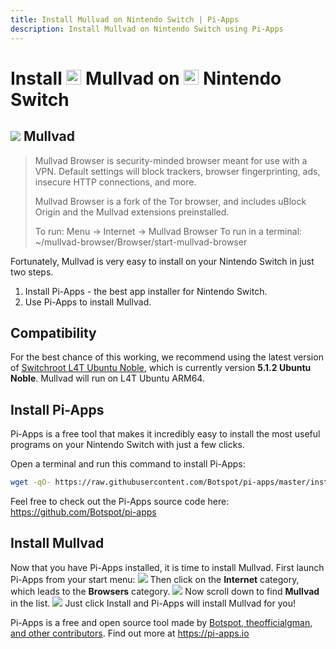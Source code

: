 ```yaml
---
title: Install Mullvad on Nintendo Switch | Pi-Apps
description: Install Mullvad on Nintendo Switch using Pi-Apps
---
```

<div class="simple-install-content content">

# Install <img src="/img/app-icons/Mullvad/icon-64.png" height=24> Mullvad on <img src=/img/other-icons/switch-icon.svg height=24> Nintendo Switch

## <img src="/img/app-icons/Mullvad/icon-64.png"> Mullvad
> Mullvad Browser is security-minded browser meant for use with a VPN.
> Default settings will block trackers, browser fingerprinting, ads, insecure HTTP connections, and more.
> 
> Mullvad Browser is a fork of the Tor browser, and includes uBlock Origin and the Mullvad extensions preinstalled.
> 
> To run: Menu -> Internet -> Mullvad Browser
> To run in a terminal: ~/mullvad-browser/Browser/start-mullvad-browser

Fortunately, Mullvad is very easy to install on your Nintendo Switch in just two steps.
1. Install Pi-Apps - the best app installer for Nintendo Switch.
2. Use Pi-Apps to install Mullvad.
</div>
<div class="simple-install-content content">

## Compatibility
For the best chance of this working, we recommend using the latest version of [Switchroot L4T Ubuntu Noble](https://wiki.switchroot.org/wiki/linux/l4t-ubuntu-noble-installation-guide), which is currently version **5.1.2 Ubuntu Noble**.
Mullvad will run on L4T Ubuntu ARM64.
</div>
<div class="simple-install-content content">

## Install Pi-Apps

Pi-Apps is a free tool that makes it incredibly easy to install the most useful programs on your Nintendo Switch with just a few clicks.

Open a terminal and run this command to install Pi-Apps:
```bash
wget -qO- https://raw.githubusercontent.com/Botspot/pi-apps/master/install | bash
```
Feel free to check out the Pi-Apps source code here: https://github.com/Botspot/pi-apps
</div>
<div class="simple-install-content content">

## Install Mullvad

Now that you have Pi-Apps installed, it is time to install Mullvad.
First launch Pi-Apps from your start menu:
<img src="/img/start-menu.png">
Then click on the <b>Internet</b> category, which leads to the <b>Browsers</b> category.
<img src="/img/category-selections/Browsers.png">
Now scroll down to find <b>Mullvad</b> in the list.
<img src="/img/app-icons/Mullvad/app-selection.png">
Just click Install and Pi-Apps will install Mullvad for you!
</div>
<div class="simple-install-content content">

Pi-Apps is a free and open source tool made by [Botspot, theofficialgman, and other contributors](/about/#contributors). Find out more at https://pi-apps.io
</div>
